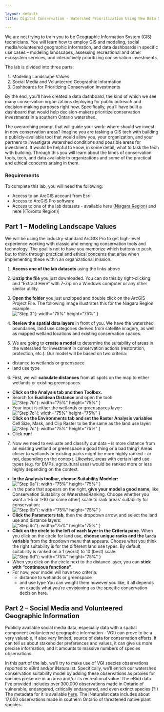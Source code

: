 ```yaml
---

layout: default
title: Digital Conservation - Watershed Prioritization Using New Data Sources Lab

---
```

We are not trying to train you to be Geographic Information System (GIS) technicians. You will learn how to employ GIS and modeling, social media/volunteered geographic information, and data dashboards in specific use cases – modeling landscapes, assessing recreational and other ecosystem services, and interactively prioritizing conservation investments. 

The lab is divided into three parts:
1.	Modeling Landscape Values
2.	Social Media and Volunteered Geographic Information
3.	Dashboards for Prioritizing Conservation Investments

By the end, you'll have created a data dashboard, the kind of which we see many conservation organizations deploying for public outreach and decision-making purposes right now. Specifically, you’ll have built a dashboard that would help decision-makers prioritize conservation investments in a southern Ontario watershed.

The overarching prompt that will guide your work: where should we invest in new conservation areas? Imagine you are tasking a GIS tech with building a publicly-available tool that would allow you, your organization, and your partners to investigate watershed conditions and possible areas for investment. It would be helpful to know, in some detail, what to task the tech with building. Through this you will learn about the kinds of conservation tools, tech, and data available to organizations and some of the practical and ethical concerns arising in them.

### Requirements
To complete this lab, you will need the following:
* Access to an ArcGIS account from Esri
* Access to ArcGIS Pro software
* Access to one of the lab datasets - available here [(Niagara Region)]() and here [(Toronto Region)]

## Part 1 – Modeling Landscape Values

We will be using the industry-standard ArcGIS Pro to get high-level experience working with classic and emerging conservation tools and technology. The goal is not to have you memorize which buttons to push, but to think through practical and ethical concerns that arise when implementing these within an organizational mission.

1.	**Access one of the lab datasets** using the links above

2.	**Unzip the file** you just downloaded. You can do this by right-clicking and “Extract Here” with 7-Zip on a Windows computer or any other similar utility.

3.  **Open the folder** you just unzipped and double click on the ArcGIS Project File. The following image illustrates this for the Niagara Region example:\
!["Step 3"](assets/img/watershedlab/step5.png "Step 3"){: width="75%" height="75%" }

4. **Review the spatial data layers** in front of you. We have the watershed boundaries, land use categories derived from satellite imagery, as well as mapped wetland locations and existing conservation spaces.

5. We are going to **create a model** to determine the suitability of areas in the watershed for investment in conservation actions (restoration, protection, etc.). Our model will be based on two criteria:
* distance to wetlands or greenspace
* land use type

6. First, we will **calculate distances** from all spots on the map to either wetlands or existing greenspaces. 
* **Click on the Analysis tab and then Toolbox.** 
* Search for **Euclidean Distance** and open the tool:\
!["Step 7b"](assets/img/watershedlab/step7b.png "Step 7b"){: width="75%" height="75%" }
* Your input is either the wetlands or greenspaces layer:\
!["Step 7c"](assets/img/watershedlab/step7c.png "Step 7c"){: width="75%" height="75%" }
* **Click on the Environments tab and set the Raster Analysis variables** Cell Size, Mask, and Clip Raster to be the same as the land use layer:\
!["Step 7d"](assets/img/watershedlab/step7d.png "Step 7d"){: width="75%" height="75%" }
* Click **run**!

7. Now we need to evaluate and classify our data – is more distance from an existing wetland or greenspace a good thing or a bad thing? Areas closer to wetlands or existing parks might be more highly ranked – or not, depending on the context. Likewise, areas with certain land use types (e.g. for BMPs, agricultural uses) would be ranked more or less highly depending on the context.
* **In the Analysis toolbar, choose Suitability Modeler:**\
!["Step 9a"](assets/img/watershedlab/step9a.png "Step 9a"){: width="75%" height="75%" }
* In the pane that appears on the right, **give your model a good name**, like Conservation Suitability or WatershedRanking. Choose whether you want a 1-5 or 1-10 (or some other) scale to rank areas’ suitability for conservation:\
!["Step 9b"](assets/img/watershedlab/step9b.png "Step 9b"){: width="75%" height="75%" }
* **Click the Parameters tab**, then the dropdown arrow, and select the land use and distance layers:\
!["Step 9c"](assets/img/watershedlab/step9c.png "Step 9c"){: width="75%" height="75%" }
* **Click on the circle to the left of each layer in the Criteria pane**. When you click on the circle for land use, **choose unique ranks and the `landu` variable** from the dropdown menu that appears. Choose what you think the right suitability is for the different land use types. By default, suitability is ranked on a 1 (worst) to 10 (best) scale:\
!["Step 9d"](assets/img/watershedlab/step9d.png "Step 9d"){: width="75%" height="75%" }
* When you click on the circle next to the distance layer, you can **stick with “continuous functions”**. 
* For now, your model will have two criteria:
    * distance to wetlands or greenspace
    * and use type
You can weight them however you like, it all depends on exactly what you’re envisioning as the specific conservation decision here. 

## Part 2 – Social Media and Volunteered Geographic Information

Publicly available social media data, especially data with a spatial component (volunteered geographic information - VGI) can prove to be a very valuable, if also very limited, source of data for conservation efforts. It can tell us about stakeholder preferences and values, it can give us more precise information, and it amounts to massive numbers of species observations. 

In this part of the lab, we’ll try to make use of VGI species observations reported to eBird and/or iNaturalist. Specifically, we’ll enrich our watershed conservation suitability model by adding these observations as proxies for species presence in an area and/or its recreational value. The eBird data I’ve provided includes over 300,000 observations made in Ontario of vulnerable, endangered, critically endangered, and even extinct species (?!) The metadata for it is available [here](https://www.gbif.org/occurrence/download/0256061-210914110416597). The iNaturalist data includes about 17,000 observations made in southern Ontario of threatened native plant species. 


